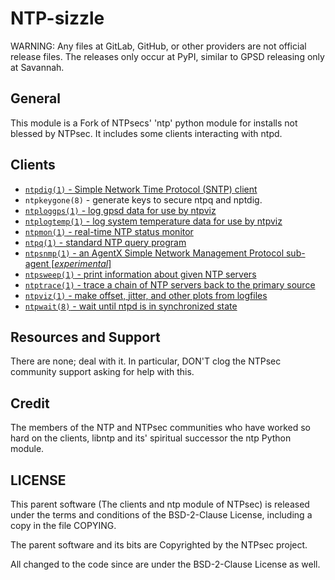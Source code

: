# NTP-sizzle

WARNING: Any files at GitLab, GitHub, or other providers are not official release files. The releases only occur at PyPI, similar to GPSD releasing only at Savannah.

## General

This module is a Fork of NTPsecs' 'ntp' python module for installs not blessed by NTPsec. It includes some clients interacting with ntpd.

## Clients

* [`ntpdig(1)` - Simple Network Time Protocol (SNTP) client](https://docs.ntpsec.org/latest/ntpdig.html)
* `ntpkeygone(8)` - generate keys to secure ntpq and nptdig.
* [`ntploggps(1)` - log gpsd data for use by ntpviz](https://docs.ntpsec.org/latest/ntploggps.html)
* [`ntplogtemp(1)` - log system temperature data for use by ntpviz](https://docs.ntpsec.org/latest/ntplogtemp.html)
* [`ntpmon(1)` - real-time NTP status monitor](https://docs.ntpsec.org/latest/ntpmon.html)
* [`ntpq(1)` - standard NTP query program](https://docs.ntpsec.org/latest/ntpq.html)
* [`ntpsnmp(1)` - an AgentX Simple Network Management Protocol sub-agent [_experimental_]](https://docs.ntpsec.org/latest/ntpsnmp.html)
* [`ntpsweep(1)` - print information about given NTP servers](https://docs.ntpsec.org/latest/ntpsweep.html)
* [`ntptrace(1)` - trace a chain of NTP servers back to the primary source](https://docs.ntpsec.org/latest/ntptrace.html)
* [`ntpviz(1)` - make offset, jitter, and other plots from logfiles](https://docs.ntpsec.org/latest/ntpviz.html)
* [`ntpwait(8)` - wait until ntpd is in synchronized state](https://docs.ntpsec.org/latest/ntpwait.html)

## Resources and Support

There are none; deal with it. In particular, DON'T clog the NTPsec community support asking for help with this.

## Credit
The members of the NTP and NTPsec communities who have worked so hard on the clients, libntp and its' spiritual successor the ntp Python module.

## LICENSE

This parent software (The clients and ntp module of NTPsec) is released under the terms and conditions of the BSD-2-Clause License, including a copy in the file COPYING.

The parent software and its bits are Copyrighted by the NTPsec project.

All changed to the code since are under the BSD-2-Clause License as well.
